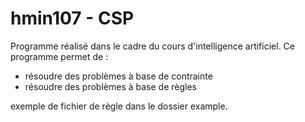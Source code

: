 # hmin107 - CSP

Programme réalisé dans le cadre du cours d'intelligence artificiel.
Ce programme permet de :
 - résoudre des problèmes à base de contrainte
 - résoudre des problèmes à base de règles

 exemple de fichier de règle dans le dossier example.
